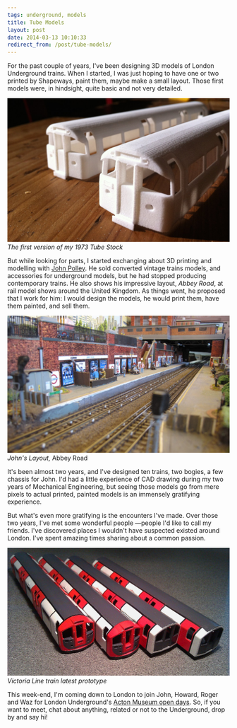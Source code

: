 ```yaml
---
tags: underground, models
title: Tube Models
layout: post
date: 2014-03-13 10:10:33
redirect_from: /post/tube-models/
---
```


For the past couple of years, I've been designing 3D models of London Underground trains. When I started, I was just hoping to have one or two printed by Shapeways, paint them, maybe make a small layout. Those first models were, in hindsight, quite basic and not very detailed.

![1973 Tube Stock - first version][1]  
_The first version of my 1973 Tube Stock_

<!--more-->

But while looking for parts, I started exchanging about 3D printing and modelling with [John Polley][2]. He sold converted vintage trains models, and accessories for underground models, but he had stopped producing contemporary trains. He also shows his impressive layout, _Abbey Road_, at rail model shows around the United Kingdom. As things went, he proposed that I work for him: I would design the models, he would print them, have them painted, and sell them.

![Abbey Road][3]  
_John's Layout,_ Abbey Road

It's been almost two years, and I've designed ten trains, two bogies, a few chassis for John. I'd had a little experience of CAD drawing during my two years of Mechanical Engineering, but seeing those models go from mere pixels to actual printed, painted models is an immensely gratifying experience.

But what's even more gratifying is the encounters I've made. Over those two years, I've met some wonderful people —people I'd like to call my friends. I've discovered places I wouldn't have suspected existed around London. I've spent amazing times sharing about a common passion.

![2009 tube stock][4]  
_Victoria Line train latest prototype_

This week-end, I'm coming down to London to join John, Howard, Roger and Waz for London Underground's [Acton Museum open days][5]. So, if you want to meet, chat about anything, related or not to the Underground, drop by and say hi!


[1]: /static/media/2014/03/asteroid-1394700100.jpeg
[2]: http://www.metromodels.net
[3]: /static/media/2014/03/asteroid-1394701640.jpeg
[4]: /static/media/2014/03/asteroid-1394701757.jpeg
[5]: http://www.ltmuseum.co.uk/whats-on/museum-depot/events